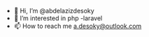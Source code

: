 - 👋 Hi, I’m @abdelazizdesoky
- 👀 I’m interested in php -laravel
- 📫 How to reach me  a.desoky@outlook.com

<!---
abdelazizdesoky/abdelazizdesoky is a ✨ special ✨ repository because its `README.md` (this file) appears on your GitHub profile.
You can click the Preview link to take a look at your changes.
--->
